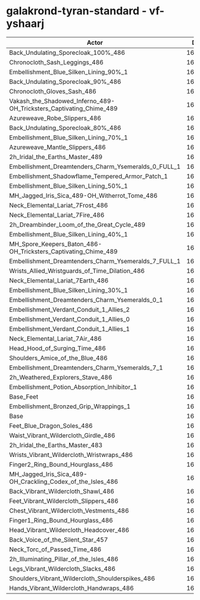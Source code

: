 # galakrond-tyran-standard - vf-yshaarj
| Actor | DPS | Increase |
|---|:---:|:---:|
|Back_Undulating_Sporecloak_100%_486|167230|1.96%|
|Chronocloth_Sash_Leggings_486|167149|1.91%|
|Embellishment_Blue_Silken_Lining_90%_1|167134|1.90%|
|Back_Undulating_Sporecloak_90%_486|166930|1.78%|
|Chronocloth_Gloves_Sash_486|166905|1.76%|
|Vakash_the_Shadowed_Inferno_489-OH_Tricksters_Captivating_Chime_489|166825|1.72%|
|Azureweave_Robe_Slippers_486|166738|1.66%|
|Back_Undulating_Sporecloak_80%_486|166595|1.57%|
|Embellishment_Blue_Silken_Lining_70%_1|166495|1.51%|
|Azureweave_Mantle_Slippers_486|166261|1.37%|
|2h_Iridal_the_Earths_Master_489|166174|1.32%|
|Embellishment_Dreamtenders_Charm_Ysemeralds_0_FULL_1|166032|1.23%|
|Embellishment_Shadowflame_Tempered_Armor_Patch_1|165957|1.19%|
|Embellishment_Blue_Silken_Lining_50%_1|165799|1.09%|
|MH_Jagged_Iris_Sica_489-OH_Witherrot_Tome_486|165717|1.04%|
|Neck_Elemental_Lariat_7Frost_486|165615|0.98%|
|Neck_Elemental_Lariat_7Fire_486|165585|0.96%|
|2h_Dreambinder_Loom_of_the_Great_Cycle_489|165492|0.90%|
|Embellishment_Blue_Silken_Lining_40%_1|165387|0.84%|
|MH_Spore_Keepers_Baton_486-OH_Tricksters_Captivating_Chime_489|165212|0.73%|
|Embellishment_Dreamtenders_Charm_Ysemeralds_7_FULL_1|165201|0.72%|
|Wrists_Allied_Wristguards_of_Time_Dilation_486|165168|0.70%|
|Neck_Elemental_Lariat_7Earth_486|165093|0.66%|
|Embellishment_Blue_Silken_Lining_30%_1|164998|0.60%|
|Embellishment_Dreamtenders_Charm_Ysemeralds_0_1|164992|0.60%|
|Embellishment_Verdant_Conduit_1_Allies_2|164992|0.60%|
|Embellishment_Verdant_Conduit_1_Allies_0|164976|0.59%|
|Embellishment_Verdant_Conduit_1_Allies_1|164941|0.57%|
|Neck_Elemental_Lariat_7Air_486|164872|0.52%|
|Head_Hood_of_Surging_Time_486|164855|0.51%|
|Shoulders_Amice_of_the_Blue_486|164548|0.33%|
|Embellishment_Dreamtenders_Charm_Ysemeralds_7_1|164346|0.20%|
|2h_Weathered_Explorers_Stave_486|164272|0.16%|
|Embellishment_Potion_Absorption_Inhibitor_1|164257|0.15%|
|Base_Feet|164247|0.14%|
|Embellishment_Bronzed_Grip_Wrappings_1|164124|0.07%|
|Base|164012|0.00%|
|Feet_Blue_Dragon_Soles_486|163968|-0.03%|
|Waist_Vibrant_Wildercloth_Girdle_486|163905|-0.07%|
|2h_Iridal_the_Earths_Master_483|163832|-0.11%|
|Wrists_Vibrant_Wildercloth_Wristwraps_486|163691|-0.20%|
|Finger2_Ring_Bound_Hourglass_486|163664|-0.21%|
|MH_Jagged_Iris_Sica_489-OH_Crackling_Codex_of_the_Isles_486|163611|-0.24%|
|Back_Vibrant_Wildercloth_Shawl_486|163509|-0.31%|
|Feet_Vibrant_Wildercloth_Slippers_486|163463|-0.33%|
|Chest_Vibrant_Wildercloth_Vestments_486|163457|-0.34%|
|Finger1_Ring_Bound_Hourglass_486|163457|-0.34%|
|Head_Vibrant_Wildercloth_Headcover_486|163361|-0.40%|
|Back_Voice_of_the_Silent_Star_457|163344|-0.41%|
|Neck_Torc_of_Passed_Time_486|163319|-0.42%|
|2h_Illuminating_Pillar_of_the_Isles_486|163074|-0.57%|
|Legs_Vibrant_Wildercloth_Slacks_486|163060|-0.58%|
|Shoulders_Vibrant_Wildercloth_Shoulderspikes_486|163002|-0.62%|
|Hands_Vibrant_Wildercloth_Handwraps_486|162832|-0.72%|
